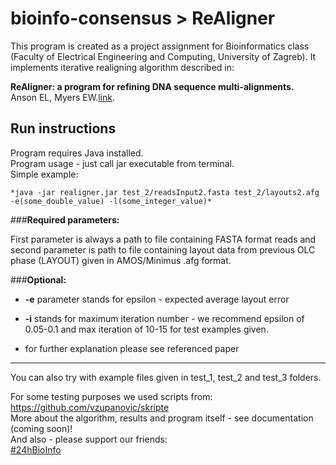 bioinfo-consensus > ReAligner
=============================

This program is created as a project assignment for Bioinformatics class (Faculty of Electrical Engineering and Computing, University of Zagreb).
It implements iterative realigning algorithm described in:

**ReAligner: a program for refining DNA sequence multi-alignments.**<br/>
Anson EL, Myers EW.[link](http://online.liebertpub.com/doi/abs/10.1089/cmb.1997.4.369).


Run instructions
---------------------

Program requires Java installed.<br/>
Program usage - just call jar executable from terminal. <br/> 
Simple example:
```shell
*java -jar realigner.jar test_2/readsInput2.fasta test_2/layouts2.afg -e(some_double_value) -l(some_integer_value)*
```

###**Required parameters:**

First parameter is always a path to file containing FASTA format reads and second parameter is path to file containing layout data from previous OLC phase (LAYOUT) given in AMOS/Minimus .afg format.

###**Optional:**

 - **-e** parameter stands for epsilon - expected average layout error
 
 - **-i** stands for maximum iteration number - we recommend epsilon of 0.05-0.1 and max iteration of 10-15 for test examples given. 
 
 - for further explanation please see referenced paper
 
-----------------------------------
 
You can also try with example files given in test_1, test_2 and test_3 folders.

For some testing purposes we used scripts from: https://github.com/vzupanovic/skripte<br/>
More about the algorithm, results and program itself - see documentation (coming soon)!<br/>
And also - please support our friends:<br/>
[#24hBioInfo](https://www.facebook.com/24hprojectchallenge "Check out the construction of this awesome project!")




